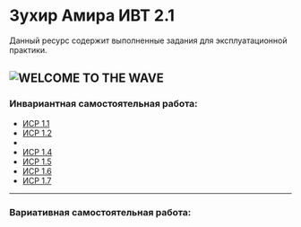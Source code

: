 # Зухир Амира ИВТ 2.1 
Данный ресурс содержит выполненные задания для эксплуатационной практики.

![WELCOME TO THE WAVE](https://user-images.githubusercontent.com/55031081/153236713-7c90e04e-f951-4dc1-94ff-cf549ce5648d.jpg)
---
### Инвариантная самостоятельная работа:

+ [ИСР 1.1](https://github.com/Amiiira/amiiira.github.io/blob/master/%D0%98%D0%A1%D0%A0%201.1.pdf)
+ [ИСР 1.2](https://github.com/Amiiira/amiiira.github.io/blob/master/%D0%98%D0%A1%D0%A0%201.2.pdf)
+
+ [ИСР 1.4](https://github.com/Amiiira/amiiira.github.io/blob/master/%D0%98%D0%A1%D0%A0%201.4.pdf)
+ [ИСР 1.5](https://github.com/Amiiira/amiiira.github.io/blob/master/%D0%98%D0%A1%D0%A0%201.5.pdf)
+ [ИСР 1.6](https://github.com/Amiiira/amiiira.github.io/blob/master/%D0%98%D0%A1%D0%A0%201.6.pdf)
+ [ИСР 1.7](https://github.com/Amiiira/amiiira.github.io/blob/master/%D0%98%D0%A1%D0%A0%201.7.pdf)
---
### Вариативная самостоятельная работа:
